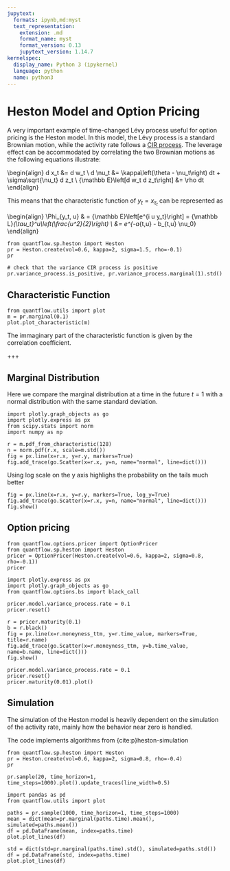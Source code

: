 ```yaml
---
jupytext:
  formats: ipynb,md:myst
  text_representation:
    extension: .md
    format_name: myst
    format_version: 0.13
    jupytext_version: 1.14.7
kernelspec:
  display_name: Python 3 (ipykernel)
  language: python
  name: python3
---
```


# Heston Model and Option Pricing

A very important example of time-changed Lévy process useful for option pricing is the Heston model. In this model, the Lévy process is a standard Brownian motion, while the activity rate follows a [CIR process](./cir.md). The leverage effect can be accommodated by correlating the two Brownian motions as the following equations illustrate:

\begin{align}
    d x_t &= d w_t \\
    d \nu_t &= \kappa\left(\theta - \nu_t\right) dt + \sigma\sqrt{\nu_t} d z_t \\
    {\mathbb E}\left[d w_t d z_t\right] &= \rho dt
\end{align}

This means that the characteristic function of $y_t=x_{\tau_t}$ can be represented as

\begin{align}
    \Phi_{y_t, u} & = {\mathbb E}\left[e^{i u y_t}\right] = {\mathbb L}_{\tau_t}^u\left(\frac{u^2}{2}\right) \\
     &= e^{-a_{t,u} - b_{t,u} \nu_0}
\end{align}

```{code-cell} ipython3
from quantflow.sp.heston import Heston
pr = Heston.create(vol=0.6, kappa=2, sigma=1.5, rho=-0.1)
pr
```

```{code-cell} ipython3
# check that the variance CIR process is positive
pr.variance_process.is_positive, pr.variance_process.marginal(1).std()
```

## Characteristic Function

```{code-cell} ipython3
from quantflow.utils import plot
m = pr.marginal(0.1)
plot.plot_characteristic(m)
```

The immaginary part of the characteristic function is given by the correlation coefficient.

+++

## Marginal Distribution

Here we compare the marginal distribution at a time in the future $t=1$ with a normal distribution with the same standard deviation.

```{code-cell} ipython3
import plotly.graph_objects as go
import plotly.express as px
from scipy.stats import norm
import numpy as np

r = m.pdf_from_characteristic(128)
n = norm.pdf(r.x, scale=m.std())
fig = px.line(x=r.x, y=r.y, markers=True)
fig.add_trace(go.Scatter(x=r.x, y=n, name="normal", line=dict()))
```

Using log scale on the y axis highlighs the probability on the tails much better

```{code-cell} ipython3
fig = px.line(x=r.x, y=r.y, markers=True, log_y=True)
fig.add_trace(go.Scatter(x=r.x, y=n, name="normal", line=dict()))
fig.show()
```

## Option pricing

```{code-cell} ipython3
from quantflow.options.pricer import OptionPricer
from quantflow.sp.heston import Heston
pricer = OptionPricer(Heston.create(vol=0.6, kappa=2, sigma=0.8, rho=-0.1))
pricer
```

```{code-cell} ipython3
import plotly.express as px
import plotly.graph_objects as go
from quantflow.options.bs import black_call

pricer.model.variance_process.rate = 0.1
pricer.reset()

r = pricer.maturity(0.1)
b = r.black()
fig = px.line(x=r.moneyness_ttm, y=r.time_value, markers=True, title=r.name)
fig.add_trace(go.Scatter(x=r.moneyness_ttm, y=b.time_value, name=b.name, line=dict()))
fig.show()
```

```{code-cell} ipython3
pricer.model.variance_process.rate = 0.1
pricer.reset()
pricer.maturity(0.01).plot()
```

## Simulation

The simulation of the Heston model is heavily dependent on the simulation of the activity rate, mainly how the behavior near zero is handled.

The code implements algorithms from {cite:p}heston-simulation

```{code-cell} ipython3
from quantflow.sp.heston import Heston
pr = Heston.create(vol=0.6, kappa=2, sigma=0.8, rho=-0.4)
pr
```

```{code-cell} ipython3
pr.sample(20, time_horizon=1, time_steps=1000).plot().update_traces(line_width=0.5)
```

```{code-cell} ipython3
import pandas as pd
from quantflow.utils import plot

paths = pr.sample(1000, time_horizon=1, time_steps=1000)
mean = dict(mean=pr.marginal(paths.time).mean(), simulated=paths.mean())
df = pd.DataFrame(mean, index=paths.time)
plot.plot_lines(df)
```

```{code-cell} ipython3
std = dict(std=pr.marginal(paths.time).std(), simulated=paths.std())
df = pd.DataFrame(std, index=paths.time)
plot.plot_lines(df)
```

```{code-cell} ipython3

```
